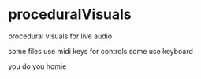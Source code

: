 # proceduralVisuals
procedural visuals for live audio

some files use midi keys for controls
some use keyboard

you do you homie 
